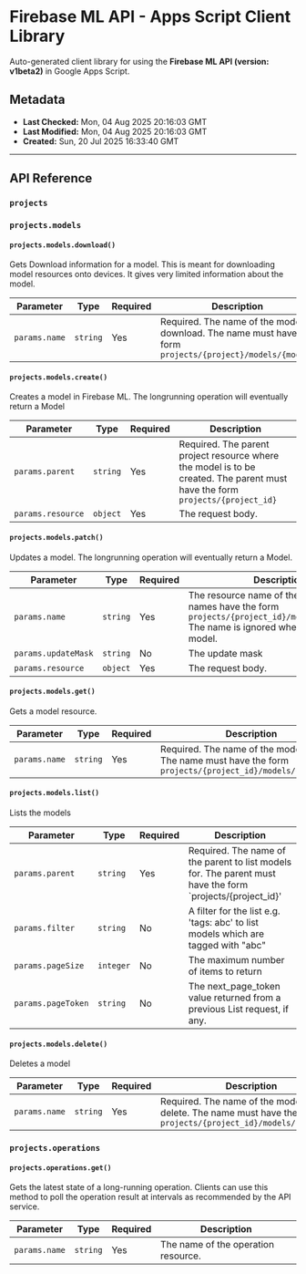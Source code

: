 # Firebase ML API - Apps Script Client Library

Auto-generated client library for using the **Firebase ML API (version: v1beta2)** in Google Apps Script.

## Metadata

- **Last Checked:** Mon, 04 Aug 2025 20:16:03 GMT
- **Last Modified:** Mon, 04 Aug 2025 20:16:03 GMT
- **Created:** Sun, 20 Jul 2025 16:33:40 GMT



---

## API Reference

### `projects`

### `projects.models`

#### `projects.models.download()`

Gets Download information for a model. This is meant for downloading model resources onto devices. It gives very limited information about the model.

| Parameter | Type | Required | Description |
|---|---|---|---|
| `params.name` | `string` | Yes | Required. The name of the model to download. The name must have the form `projects/{project}/models/{model}` |

#### `projects.models.create()`

Creates a model in Firebase ML. The longrunning operation will eventually return a Model

| Parameter | Type | Required | Description |
|---|---|---|---|
| `params.parent` | `string` | Yes | Required. The parent project resource where the model is to be created. The parent must have the form `projects/{project_id}` |
| `params.resource` | `object` | Yes | The request body. |

#### `projects.models.patch()`

Updates a model. The longrunning operation will eventually return a Model.

| Parameter | Type | Required | Description |
|---|---|---|---|
| `params.name` | `string` | Yes | The resource name of the Model. Model names have the form `projects/{project_id}/models/{model_id}` The name is ignored when creating a model. |
| `params.updateMask` | `string` | No | The update mask |
| `params.resource` | `object` | Yes | The request body. |

#### `projects.models.get()`

Gets a model resource.

| Parameter | Type | Required | Description |
|---|---|---|---|
| `params.name` | `string` | Yes | Required. The name of the model to get. The name must have the form `projects/{project_id}/models/{model_id}` |

#### `projects.models.list()`

Lists the models

| Parameter | Type | Required | Description |
|---|---|---|---|
| `params.parent` | `string` | Yes | Required. The name of the parent to list models for. The parent must have the form `projects/{project_id}' |
| `params.filter` | `string` | No | A filter for the list e.g. 'tags: abc' to list models which are tagged with "abc" |
| `params.pageSize` | `integer` | No | The maximum number of items to return |
| `params.pageToken` | `string` | No | The next_page_token value returned from a previous List request, if any. |

#### `projects.models.delete()`

Deletes a model

| Parameter | Type | Required | Description |
|---|---|---|---|
| `params.name` | `string` | Yes | Required. The name of the model to delete. The name must have the form `projects/{project_id}/models/{model_id}` |

### `projects.operations`

#### `projects.operations.get()`

Gets the latest state of a long-running operation. Clients can use this method to poll the operation result at intervals as recommended by the API service.

| Parameter | Type | Required | Description |
|---|---|---|---|
| `params.name` | `string` | Yes | The name of the operation resource. |